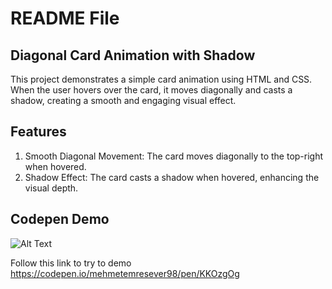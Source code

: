 # **README File**

## **Diagonal Card Animation with Shadow**

This project demonstrates a simple card animation using HTML and CSS. When the user hovers over the card, it moves diagonally and casts a shadow, creating a smooth and engaging visual effect.

## **Features**

1. Smooth Diagonal Movement: The card moves diagonally to the top-right when hovered.
2. Shadow Effect: The card casts a shadow when hovered, enhancing the visual depth.

## **Codepen Demo**
![Alt Text](https://i.giphy.com/media/v1.Y2lkPTc5MGI3NjExczVtcGVzemNkZXRmZ3huMGJxbmNsNWV0OHZtZXIxaWNiNWwwZ3k5ayZlcD12MV9pbnRlcm5hbF9naWZfYnlfaWQmY3Q9Zw/Z9i38JP996GjmhHEzi/giphy.gif)

Follow this link to try to demo https://codepen.io/mehmetemresever98/pen/KKOzgOg

